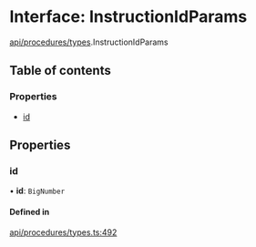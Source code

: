# Interface: InstructionIdParams

[api/procedures/types](../wiki/api.procedures.types).InstructionIdParams

## Table of contents

### Properties

- [id](../wiki/api.procedures.types.InstructionIdParams#id)

## Properties

### id

• **id**: `BigNumber`

#### Defined in

[api/procedures/types.ts:492](https://github.com/PolymeshAssociation/polymesh-sdk/blob/07b115c8/src/api/procedures/types.ts#L492)
